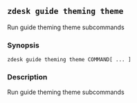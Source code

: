 ## `zdesk guide theming theme`

Run guide theming theme subcommands

### Synopsis

    zdesk guide theming theme COMMAND[ ... ]

### Description

Run guide theming theme subcommands

